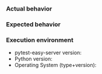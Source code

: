 ### Actual behavior


### Expected behavior


### Execution environment

* pytest-easy-server version:
* Python version:
* Operating System (type+version):
